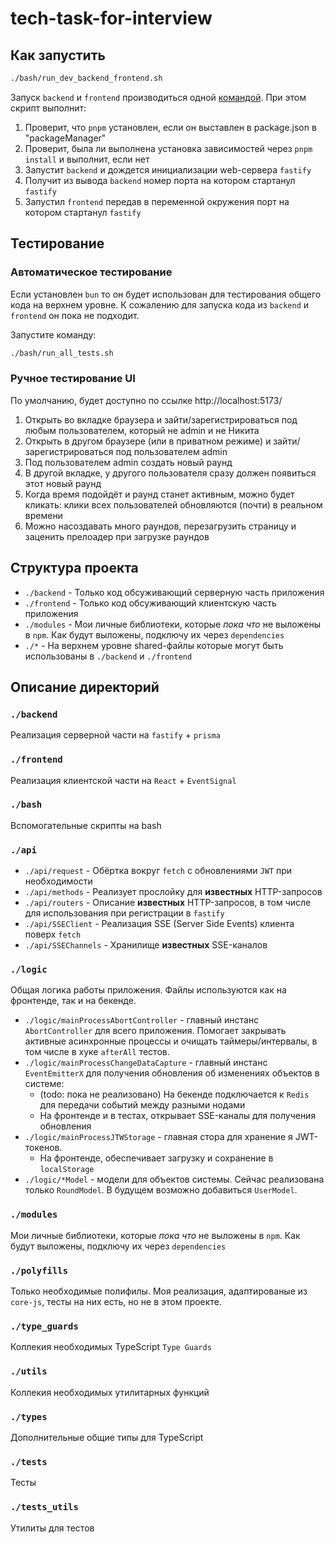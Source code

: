 # tech-task-for-interview

## Как запустить

```bash
./bash/run_dev_backend_frontend.sh
```

Запуск `backend` и `frontend` производиться одной [командой](./bash/run_dev_backend_frontend.sh).
При этом скрипт выполнит:
1. Проверит, что `pnpm` установлен, если он выставлен в package.json в "packageManager"
2. Проверит, была ли выполнена установка зависимостей через `pnpm install` и выполнит, если нет
3. Запустит `backend` и дождется инициализации web-сервера `fastify`
4. Получит из вывода `backend` номер порта на котором стартанул `fastify`
5. Запустил `frontend` передав в переменной окружения порт на котором стартанул `fastify`

## Тестирование

### Автоматическое тестирование

Если установлен `bun` то он будет использован для тестирования общего кода на верхнем уровне. К сожалению для запуска
кода из `backend` и `frontend` он пока не подходит.

Запустите команду:
```bash
./bash/run_all_tests.sh
```

### Ручное тестирование UI

По умолчанию, будет доступно по ссылке http://localhost:5173/

1. Открыть во вкладке браузера и зайти/зарегистрироваться под любым пользователем, который не admin и не Никита
2. Открыть в другом браузере (или в приватном режиме) и зайти/зарегистрироваться под пользователем admin
3. Под пользователем admin создать новый раунд
4. В другой вкладке, у другого пользователя сразу должен появиться этот новый раунд
5. Когда время подойдёт и раунд станет активным, можно будет кликать: клики всех пользователей обновляются (почти) в реальном времени
6. Можно насоздавать много раундов, перезагрузить страницу и заценить прелоадер при загрузке раундов

## Структура проекта

* `./backend` - Только код обсуживающий серверную часть приложения
* `./frontend` - Только код обсуживающий клиентскую часть приложения
* `./modules` - Мои личные библиотеки, которые _пока что_ не выложены в `npm`. Как будут выложены, подключу их через `dependencies`
* `./*` - На верхнем уровне shared-файлы которые могут быть использованы в `./backend` и `./frontend`

## Описание директорий

### `./backend`

Реализация серверной части на `fastify` + `prisma`

### `./frontend`

Реализация клиентской части на `React` + `EventSignal`

### `./bash`

Вспомогательные скрипты на bash

### `./api`

* `./api/request` - Обёртка вокруг `fetch` с обновлениями `JWT` при необходимости
* `./api/methods` - Реализует прослойку для **известных** HTTP-запросов
* `./api/routers` - Описание **известных** HTTP-запросов, в том числе для использования при регистрации в `fastify`
* `./api/SSEClient` - Реализация SSE (Server Side Events) клиента поверх `fetch`
* `./api/SSEChannels` - Хранилище **известных** SSE-каналов

### `./logic`

Общая логика работы приложения. Файлы используются как на фронтенде, так и на бекенде.

* `./logic/mainProcessAbortController` - главный инстанс `AbortController` для всего приложения. Помогает закрывать
активные асинхронные процессы и очищать таймеры/интервалы, в том числе в хуке `afterAll` тестов.
* `./logic/mainProcessChangeDataCapture` - главный инстанс `EventEmitterX` для получения обновления об изменениях
объектов в системе:
  * (todo: пока не реализовано) На бекенде подключается к `Redis` для передачи событий между разными нодами
  * На фронтенде и в тестах, открывает SSE-каналы для получения обновления
* `./logic/mainProcessJTWStorage` - главная стора для хранение я JWT-токенов.
  * На фронтенде, обеспечивает загрузку и сохранение в `localStorage`
* `./logic/*Model` - модели для объектов системы. Сейчас реализована только `RoundModel`. В будущем возможно добавиться `UserModel`.

### `./modules`

Мои личные библиотеки, которые _пока что_ не выложены в `npm`. Как будут выложены, подключу их через `dependencies`

### `./polyfills`

Только необходимые полифилы. Моя реализация, адаптированые из `core-js`, тесты на них есть, но не в этом проекте.

### `./type_guards`

Коллекия необходимых TypeScript `Type Guards`

### `./utils`

Коллекия необходимых утилитарных функций

### `./types`

Дополнительные общие типы для TypeScript

### `./tests`

Тесты

### `./tests_utils`

Утилиты для тестов
